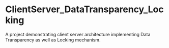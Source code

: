 # ClientServer_DataTransparency_Locking
A project demonstrating client server architecture implementing Data Transparency as well as Locking mechanism. 
